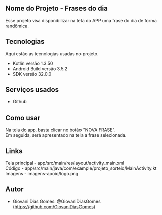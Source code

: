 ## Nome do Projeto - Frases do dia

Esse projeto visa disponibilizar na tela do APP uma frase do dia de forma randômica.
 
 
## Tecnologias 
 
Aqui estão as tecnologias usadas no projeto.
 
* Kotlin versão  1.3.50
* Android Build versão  3.5.2
* SDK versão  32.0.0
 
 
## Serviços usados
 
* Github
 
 
## Como usar
 
Na tela do app, basta clicar no botão "NOVA FRASE".  
Em seguida, será apresentado na tela a frase selecionada.

## Links

Tela principal - app/src/main/res/layout/activity_main.xml  
Código - app/src/main/java/com/example/projeto_sorteio/MainActivity.kt  
Imagens - imagens-apoio/logo.png 

## Autor
 
* Giovani Dias Gomes: @GiovaniDiasGomes (https://github.com/GiovaniDiasGomes)
